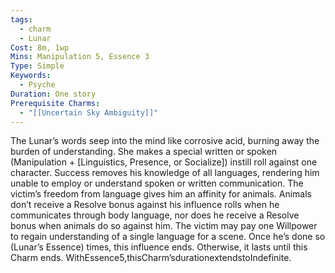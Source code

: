 ```yaml
---
tags:
  - charm
  - Lunar
Cost: 8m, 1wp
Mins: Manipulation 5, Essence 3
Type: Simple
Keywords:
  - Psyche
Duration: One story
Prerequisite Charms:
  - "[[Uncertain Sky Ambiguity]]"
---
```

The Lunar’s words seep into the mind like corrosive acid, burning away the burden of understanding. She makes a special written or spoken (Manipulation + [Linguistics, Presence, or Socialize]) instill roll against one character. Success removes his knowledge of all languages, rendering him unable to employ or understand spoken or written communication. The victim’s freedom from language gives him an affinity for animals. Animals don’t receive a Resolve bonus against his influence rolls when he communicates through body language, nor does he receive a Resolve bonus when animals do so against him. The victim may pay one Willpower to regain understanding of a single language for a scene. Once he’s done so (Lunar’s Essence) times, this influence ends. Otherwise, it lasts until this Charm ends. WithEssence5,thisCharm’sdurationextendstoIndefinite.